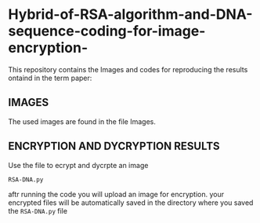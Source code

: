 # Hybrid-of-RSA-algorithm-and-DNA-sequence-coding-for-image-encryption-

This repository contains the Images and codes for reproducing the results ontaind in the term paper:

## IMAGES 

The used images are found in the file Images.

## ENCRYPTION AND DYCRYPTION RESULTS  

Use the file to ecrypt and dycrpte an image

```bash 
RSA-DNA.py
```
aftr running the code you will upload an image for encryption.
your encrypted files will be automatically saved in the directory where you saved the `RSA-DNA.py` file


